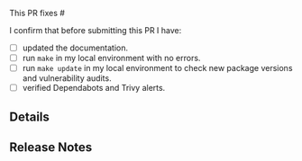 This PR fixes #

I confirm that before submitting this PR I have:

- [ ] updated the documentation.
- [ ] run `make` in my local environment with no errors.
- [ ] run `make update` in my local environment to check new package versions and vulnerability audits.
- [ ] verified Dependabots and Trivy alerts.

## Details


## Release Notes
